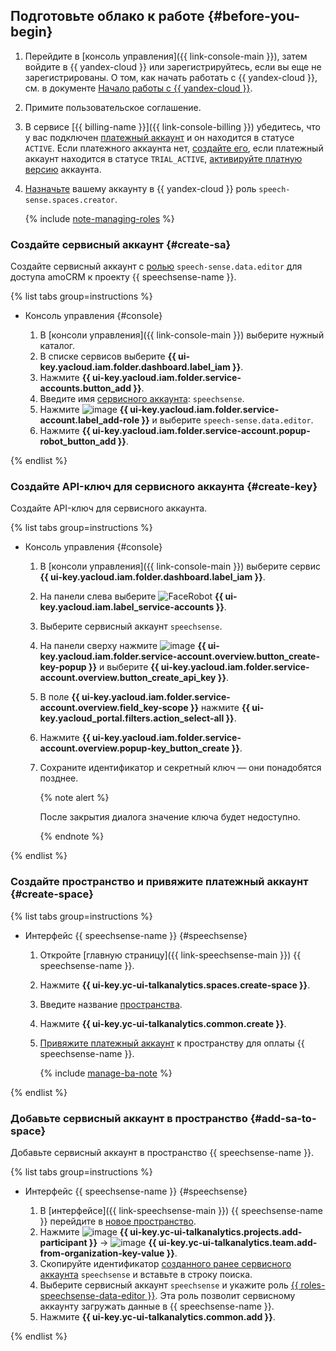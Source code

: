 ## Подготовьте облако к работе {#before-you-begin}

1. Перейдите в [консоль управления]({{ link-console-main }}), затем войдите в {{ yandex-cloud }} или зарегистрируйтесь, если вы еще не зарегистрированы. О том, как начать работать с {{ yandex-cloud }}, см. в документе [Начало работы с {{ yandex-cloud }}](../../../getting-started/).
1. Примите пользовательское соглашение.
1. В сервисе [{{ billing-name }}]({{ link-console-billing }}) убедитесь, что у вас подключен [платежный аккаунт](../../../billing/concepts/billing-account.md) и он находится в статусе `ACTIVE`. Если платежного аккаунта нет, [создайте его](../../../billing/quickstart/index.md#create_billing_account), если платежный аккаунт находится в статусе `TRIAL_ACTIVE`, [активируйте платную версию](../../../billing/operations/activate-commercial.md) аккаунта.
1. [Назначьте](../../../iam/operations/roles/grant.md) вашему аккаунту в {{ yandex-cloud }} роль `speech-sense.spaces.creator`.

    {% include [note-managing-roles](../../../_includes/mdb/note-managing-roles.md) %}


### Создайте сервисный аккаунт {#create-sa}

Создайте сервисный аккаунт с [ролью](../../../speechsense/security/index.md#speechsense-data-editor) `speech-sense.data.editor` для доступа amoCRM к проекту {{ speechsense-name }}.

{% list tabs group=instructions %}

- Консоль управления {#console}

  1. В [консоли управления]({{ link-console-main }}) выберите нужный каталог.
  1. В списке сервисов выберите **{{ ui-key.yacloud.iam.folder.dashboard.label_iam }}**.
  1. Нажмите **{{ ui-key.yacloud.iam.folder.service-accounts.button_add }}**.
  1. Введите имя [сервисного аккаунта](../../../iam/concepts/users/service-accounts.md): `speechsense`.
  1. Нажмите ![image](../../../_assets/console-icons/plus.svg) **{{ ui-key.yacloud.iam.folder.service-account.label_add-role }}** и выберите `speech-sense.data.editor`.
  1. Нажмите **{{ ui-key.yacloud.iam.folder.service-account.popup-robot_button_add }}**.

{% endlist %}


### Создайте API-ключ для сервисного аккаунта {#create-key}

Создайте API-ключ для сервисного аккаунта.

{% list tabs group=instructions %}

- Консоль управления {#console}

  1. В [консоли управления]({{ link-console-main }}) выберите сервис **{{ ui-key.yacloud.iam.folder.dashboard.label_iam }}**.
  1. На панели слева выберите ![FaceRobot](../../../_assets/console-icons/face-robot.svg) **{{ ui-key.yacloud.iam.label_service-accounts }}**.
  1. Выберите сервисный аккаунт `speechsense`.
  1. На панели сверху нажмите ![image](../../../_assets/console-icons/plus.svg) **{{ ui-key.yacloud.iam.folder.service-account.overview.button_create-key-popup }}** и выберите **{{ ui-key.yacloud.iam.folder.service-account.overview.button_create_api_key }}**.
  1. В поле **{{ ui-key.yacloud.iam.folder.service-account.overview.field_key-scope }}** нажмите **{{ ui-key.yacloud_portal.filters.action_select-all }}**.
  1. Нажмите **{{ ui-key.yacloud.iam.folder.service-account.overview.popup-key_button_create }}**.
  1. Сохраните идентификатор и секретный ключ — они понадобятся позднее.

      {% note alert %}

      После закрытия диалога значение ключа будет недоступно.

      {% endnote %}

{% endlist %}


### Создайте пространство и привяжите платежный аккаунт {#create-space}

{% list tabs group=instructions %}

- Интерфейс {{ speechsense-name }} {#speechsense}

  1. Откройте [главную страницу]({{ link-speechsense-main }}) {{ speechsense-name }}.
  1. Нажмите **{{ ui-key.yc-ui-talkanalytics.spaces.create-space }}**.
  1. Введите название [пространства](../../../speechsense/concepts/resources-hierarchy.md#space).
  1. Нажмите **{{ ui-key.yc-ui-talkanalytics.common.create }}**.
  1. [Привяжите платежный аккаунт](../../../speechsense/operations/space/link-ba.md) к пространству для оплаты {{ speechsense-name }}.

      {% include [manage-ba-note](../../../_includes/speechsense/manage-ba-note.md) %}

{% endlist %}


### Добавьте сервисный аккаунт в пространство {#add-sa-to-space}

Добавьте сервисный аккаунт в пространство {{ speechsense-name }}.

{% list tabs group=instructions %}

- Интерфейс {{ speechsense-name }} {#speechsense}

  1. В [интерфейсе]({{ link-speechsense-main }}) {{ speechsense-name }} перейдите в [новое пространство](#create-space).
  1. Нажмите ![image](../../../_assets/console-icons/person-plus.svg) **{{ ui-key.yc-ui-talkanalytics.projects.add-participant }}** → ![image](../../../_assets/console-icons/persons.svg) **{{ ui-key.yc-ui-talkanalytics.team.add-from-organization-key-value }}**.
  1. Скопируйте идентификатор [созданного ранее сервисного аккаунта](#create-sa) `speechsense` и вставьте в строку поиска.
  1. Выберите сервисный аккаунт `speechsense` и укажите роль [{{ roles-speechsense-data-editor }}](../../../speechsense/security/index.md#speechsense-data-editor). Эта роль позволит сервисному аккаунту загружать данные в {{ speechsense-name }}.
  1. Нажмите **{{ ui-key.yc-ui-talkanalytics.common.add }}**.

{% endlist %}